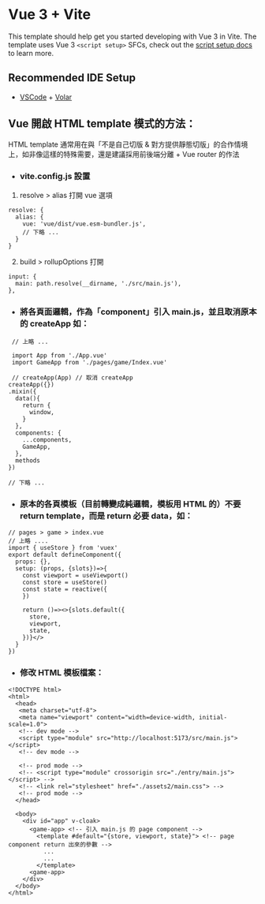 # Vue 3 + Vite

This template should help get you started developing with Vue 3 in Vite. The template uses Vue 3 `<script setup>` SFCs, check out the [script setup docs](https://v3.vuejs.org/api/sfc-script-setup.html#sfc-script-setup) to learn more.

## Recommended IDE Setup

- [VSCode](https://code.visualstudio.com/) + [Volar](https://marketplace.visualstudio.com/items?itemName=johnsoncodehk.volar)


## Vue 開啟 HTML template 模式的方法：
HTML template 通常用在與「不是自己切版 & 對方提供靜態切版」的合作情境上，如非像這樣的特殊需要，還是建議採用前後端分離 + Vue router 的作法

+ ### vite.config.js 設置
1. resolve > alias 打開 vue 選項
```
resolve: {
  alias: {
    vue: 'vue/dist/vue.esm-bundler.js',
    // 下略 ...
  }
}
```
2. build > rollupOptions 打開 
```
input: {
  main: path.resolve(__dirname, './src/main.js'),
},
```


+ ### 將各頁面邏輯，作為「component」引入 main.js，並且取消原本的 createApp 如：
```
 // 上略 ...
 
 import App from './App.vue'
 import GameApp from './pages/game/Index.vue'
 
 // createApp(App) // 取消 createApp
createApp({})
.mixin({
  data(){
    return {
      window,
    }
  },
  components: {
    ...components,
    GameApp,
  },
  methods
})

// 下略 ...
```


+ ### 原本的各頁模板（目前轉變成純邏輯，模板用 HTML 的）不要 return template，而是 return 必要 data，如：
```
// pages > game > index.vue
// 上略 ....
import { useStore } from 'vuex'
export default defineComponent({
  props: {},
  setup: (props, {slots})=>{
    const viewport = useViewport()
    const store = useStore()
    const state = reactive({
    })

    return ()=><>{slots.default({
      store,
      viewport,
      state,
    })}</>
  }
})
```


+ ### 修改 HTML 模板檔案：
```
<!DOCTYPE html>
<html>
  <head>
   <meta charset="utf-8">
   <meta name="viewport" content="width=device-width, initial-scale=1.0">
   <!-- dev mode -->
   <script type="module" src="http://localhost:5173/src/main.js"></script>
   <!-- dev mode -->
   
   <!-- prod mode -->
   <!-- <script type="module" crossorigin src="./entry/main.js"></script> -->
   <!-- <link rel="stylesheet" href="./assets2/main.css"> -->
   <!-- prod mode -->
  </head>
  
  <body>
    <div id="app" v-cloak>
      <game-app> <!-- 引入 main.js 的 page component -->
        <template #default="{store, viewport, state}"> <!-- page component return 出來的參數 -->
          ...
          ...
        </template>
      <game-app>
    </div>
  </body>
</html>
```
